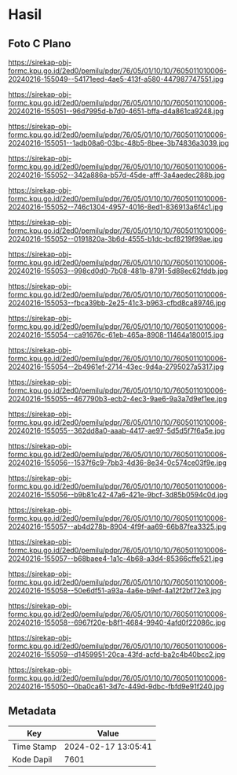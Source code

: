 # Hasil

## Foto C Plano

https://sirekap-obj-formc.kpu.go.id/2ed0/pemilu/pdpr/76/05/01/10/10/7605011010006-20240216-155049--54171eed-4ae5-413f-a580-447987747551.jpg

https://sirekap-obj-formc.kpu.go.id/2ed0/pemilu/pdpr/76/05/01/10/10/7605011010006-20240216-155051--96d7995d-b7d0-4651-bffa-d4a861ca9248.jpg

https://sirekap-obj-formc.kpu.go.id/2ed0/pemilu/pdpr/76/05/01/10/10/7605011010006-20240216-155051--1adb08a6-03bc-48b5-8bee-3b74836a3039.jpg

https://sirekap-obj-formc.kpu.go.id/2ed0/pemilu/pdpr/76/05/01/10/10/7605011010006-20240216-155052--342a886a-b57d-45de-afff-3a4aedec288b.jpg

https://sirekap-obj-formc.kpu.go.id/2ed0/pemilu/pdpr/76/05/01/10/10/7605011010006-20240216-155052--746c1304-4957-4016-8ed1-836913a6f4c1.jpg

https://sirekap-obj-formc.kpu.go.id/2ed0/pemilu/pdpr/76/05/01/10/10/7605011010006-20240216-155052--0191820a-3b6d-4555-b1dc-bcf8219f99ae.jpg

https://sirekap-obj-formc.kpu.go.id/2ed0/pemilu/pdpr/76/05/01/10/10/7605011010006-20240216-155053--998cd0d0-7b08-481b-8791-5d88ec62fddb.jpg

https://sirekap-obj-formc.kpu.go.id/2ed0/pemilu/pdpr/76/05/01/10/10/7605011010006-20240216-155053--fbca39bb-2e25-41c3-b963-cfbd8ca89746.jpg

https://sirekap-obj-formc.kpu.go.id/2ed0/pemilu/pdpr/76/05/01/10/10/7605011010006-20240216-155054--ca91676c-61eb-465a-8908-11464a180015.jpg

https://sirekap-obj-formc.kpu.go.id/2ed0/pemilu/pdpr/76/05/01/10/10/7605011010006-20240216-155054--2b4961ef-2714-43ec-9d4a-2795027a5317.jpg

https://sirekap-obj-formc.kpu.go.id/2ed0/pemilu/pdpr/76/05/01/10/10/7605011010006-20240216-155055--467790b3-ecb2-4ec3-9ae6-9a3a7d9ef1ee.jpg

https://sirekap-obj-formc.kpu.go.id/2ed0/pemilu/pdpr/76/05/01/10/10/7605011010006-20240216-155055--362dd8a0-aaab-4417-ae97-5d5d5f7f6a5e.jpg

https://sirekap-obj-formc.kpu.go.id/2ed0/pemilu/pdpr/76/05/01/10/10/7605011010006-20240216-155056--1537f6c9-7bb3-4d36-8e34-0c574ce03f9e.jpg

https://sirekap-obj-formc.kpu.go.id/2ed0/pemilu/pdpr/76/05/01/10/10/7605011010006-20240216-155056--b9b81c42-47a6-421e-9bcf-3d85b0594c0d.jpg

https://sirekap-obj-formc.kpu.go.id/2ed0/pemilu/pdpr/76/05/01/10/10/7605011010006-20240216-155057--ab4d278b-8904-4f9f-aa69-66b87fea3325.jpg

https://sirekap-obj-formc.kpu.go.id/2ed0/pemilu/pdpr/76/05/01/10/10/7605011010006-20240216-155057--b68baee4-1a1c-4b68-a3d4-85366cffe521.jpg

https://sirekap-obj-formc.kpu.go.id/2ed0/pemilu/pdpr/76/05/01/10/10/7605011010006-20240216-155058--50e6df51-a93a-4a6e-b9ef-4a12f2bf72e3.jpg

https://sirekap-obj-formc.kpu.go.id/2ed0/pemilu/pdpr/76/05/01/10/10/7605011010006-20240216-155058--6967f20e-b8f1-4684-9940-4afd0f22086c.jpg

https://sirekap-obj-formc.kpu.go.id/2ed0/pemilu/pdpr/76/05/01/10/10/7605011010006-20240216-155059--d1459951-20ca-43fd-acfd-ba2c4b40bcc2.jpg

https://sirekap-obj-formc.kpu.go.id/2ed0/pemilu/pdpr/76/05/01/10/10/7605011010006-20240216-155050--0ba0ca61-3d7c-449d-9dbc-fbfd9e91f240.jpg


## Metadata

| Key        | Value               |
| ---------- | ------------------- |
| Time Stamp | 2024-02-17 13:05:41 |
| Kode Dapil | 7601                |



